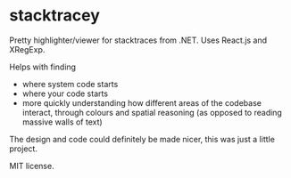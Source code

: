 # stacktracey
Pretty highlighter/viewer for stacktraces from .NET. Uses React.js and XRegExp.

Helps with finding
 - where system code starts
 - where your code starts
 - more quickly understanding how different areas of the codebase interact, through colours and spatial reasoning (as opposed to reading massive walls of text)

The design and code could definitely be made nicer, this was just a little project.

MIT license.
